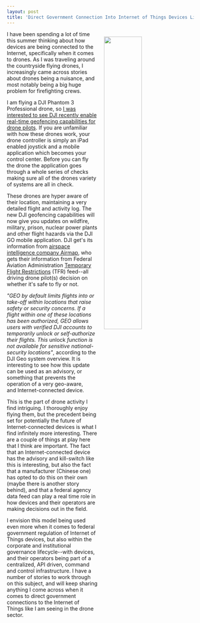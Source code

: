 ```yaml
---
layout: post
title: 'Direct Government Connection Into Internet of Things Devices Like We Are Seeing With Drones'
---
```

<p><a href="https://www.airmap.com/wildfire-awareness-geofencing-drones/"><img style="padding: 15px;" src="http://kinlane-productions.s3.amazonaws.com/api-evangelist-site/blog/Wildfire-Screenshot-Web-App-1.png" alt="" width="45%" align="right" /></a></p>
<p>I have been spending a lot of time this summer thinking about how devices are being connected to the Internet, specifically when it comes to drones. As I was traveling around the countryside flying drones, I increasingly came across stories about drones being a nuisance, and most notably being a big huge problem for firefighting crews.&nbsp;</p>
<p>I am flying a DJI Phantom 3 Professional drone, so <a href="http://www.dji.com/newsroom/news/dji-and-airmap-deliver-real-time-wildfire-awareness-and-geofencing-capabilities-for-drones">I was interested to see DJI recently enable real-time geofencing capabilities for drone pilots</a>. If you are unfamiliar with how these drones work, your drone controller is simply an iPad enabled joystick&nbsp;and a mobile application which becomes your control center. Before you can fly the drone the application goes through a whole series of checks making sure all of the drones variety of systems are all in check.&nbsp;</p>
<p>These drones are hyper aware of their location, maintaining a very detailed flight and activity log. The new DJI geofencing capabilities will now give you updates on wildfire, military, prison, nuclear power plants and other flight hazards via the DJI GO mobile application. DJI get's its information from <a href="https://www.airmap.com/wildfire-awareness-geofencing-drones/">airspace intelligence company Airmap</a>, who gets their information from <span>Federal Aviation Administration&nbsp;</span><a href="http://tfr.faa.gov/tfr2/list.html">Temporary Flight Restrictions</a><span>&nbsp;(TFR)</span>&nbsp;feed--all driving drone pilot(s) decision on whether it's safe to fly or not.</p>
<p><em>"GEO by default limits flights into or take-off within locations that raise safety or security concerns. If a flight within one of these locations has been authorized, GEO allows users with verified DJI accounts to temporarily unlock or self-authorize their flights. This </em>unlock<em> function is not available for sensitive national-security locations"</em>, according to the DJI Geo system overview. It is interesting to see how this update can be used as an advisory, or something that prevents the operation of a very geo-aware, and&nbsp;Internet-connected device.&nbsp;</p>
<p>This is the part of drone activity I find intriguing. I thoroughly enjoy flying them, but the precedent being set for potentially the future of Internet-connected devices is what I find infinitely more interesting. There are a couple of things at play here that I think are important. The fact that an Internet-connected device has the advisory&nbsp;and kill-switch like this is interesting, but also the fact that a manufacturer (Chinese one) has opted to do this on their own (maybe there is another story behind), and that a federal agency data feed can play a real time role in how devices and their operators are making decisions out in the field.&nbsp;</p>
<p>I envision this model being used even more when it comes to federal government regulation of Internet of Things devices, but also within the corporate and institutional governance lifecycle--with devices, and their operators being part of a centralized, API driven, command and control infrastructure. I have a number of stories to work through on this subject, and will keep sharing anything I come across when it comes to direct government connections to the Internet of Things like I am seeing in the drone sector.</p>